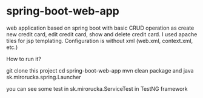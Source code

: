 spring-boot-web-app
===================

web application based on spring boot with basic CRUD operation as create new credit card, edit credit card, show and delete credit card. 
I used apache tiles for jsp templating. 
Configuration is without xml (web.xml, context.xml, etc.)

How to run it?

git clone this project
cd spring-boot-web-app
mvn clean package
and java sk.mirorucka.spring.Launcher 

you can see some test in sk.mirorucka.ServiceTest in TestNG framework

